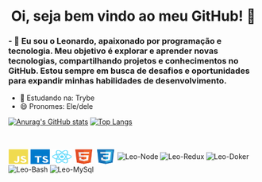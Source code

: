 <h1 align="center">Oi, seja bem vindo ao meu GitHub! 👋</h1> 

### - 💬 Eu sou o Leonardo, apaixonado por programação e tecnologia. Meu objetivo é explorar e aprender novas tecnologias, compartilhando projetos e conhecimentos no GitHub. Estou sempre em busca de desafios e oportunidades para expandir minhas habilidades de desenvolvimento.
- 🌱 Estudando na: Trybe
- 😄 Pronomes: Ele/dele

[![Anurag's GitHub stats](https://github-readme-stats.vercel.app/api?username=Leon-brum&show_icons=true&theme=transparent)](https://github.com/anuraghazra/github-readme-stats)
[![Top Langs](https://github-readme-stats.vercel.app/api/top-langs/?username=Leon-brum&layout=compact&theme=transparent)](https://github.com/anuraghazra/github-readme-stats)

##
<div style="display: inline_block"><br>
  <img align="center" alt="Leo-Js" height="30" width="40" src="https://raw.githubusercontent.com/devicons/devicon/master/icons/javascript/javascript-plain.svg">
  <img align="center" alt="Leo-Ts" height="30" width="40" src="https://raw.githubusercontent.com/devicons/devicon/master/icons/typescript/typescript-plain.svg">
  <img align="center" alt="Leo-React" height="30" width="40" src="https://raw.githubusercontent.com/devicons/devicon/master/icons/react/react-original.svg">
  <img align="center" alt="Leo-HTML" height="30" width="40" src="https://raw.githubusercontent.com/devicons/devicon/master/icons/html5/html5-original.svg">
  <img align="center" alt="Leo-CSS" height="30" width="40" src="https://raw.githubusercontent.com/devicons/devicon/master/icons/css3/css3-original.svg">
  <img align="center" alt="Leo-Node" height="80" width="60" src="https://cdn.jsdelivr.net/gh/devicons/devicon/icons/nodejs/nodejs-original-wordmark.svg">
  <img align="center" alt="Leo-Redux" height="30" width="40" src="https://cdn.jsdelivr.net/gh/devicons/devicon/icons/redux/redux-original.svg">
  <img align="center" alt="Leo-Doker" height="30" width="40" src="https://cdn.jsdelivr.net/gh/devicons/devicon/icons/docker/docker-original.svg">
  <img align="center" alt="Leo-Bash" height="30" width="40" src="https://cdn.jsdelivr.net/gh/devicons/devicon/icons/bash/bash-original.svg">
  <img align="center" alt="Leo-MySql" height="30" width="40" src="https://cdn.jsdelivr.net/gh/devicons/devicon/icons/mysql/mysql-original.svg">
</div>
